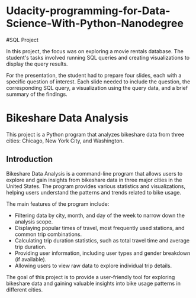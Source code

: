 # Udacity-programming-for-Data-Science-With-Python-Nanodegree

#SQL Project

In this project, the focus was on exploring a movie rentals database. The student's tasks involved running SQL queries and creating visualizations to display the query results.

For the presentation, the student had to prepare four slides, each with a specific question of interest. Each slide needed to include the question, the corresponding SQL query, a visualization using the query data, and a brief summary of the findings.


# Bikeshare Data Analysis

This project is a Python program that analyzes bikeshare data from three cities: Chicago, New York City, and Washington.

## Introduction

Bikeshare Data Analysis is a command-line program that allows users to explore and gain insights from bikeshare data in three major cities in the United States. The program provides various statistics and visualizations, helping users understand the patterns and trends related to bike usage.

The main features of the program include:
- Filtering data by city, month, and day of the week to narrow down the analysis scope.
- Displaying popular times of travel, most frequently used stations, and common trip combinations.
- Calculating trip duration statistics, such as total travel time and average trip duration.
- Providing user information, including user types and gender breakdown (if available).
- Allowing users to view raw data to explore individual trip details.

The goal of this project is to provide a user-friendly tool for exploring bikeshare data and gaining valuable insights into bike usage patterns in different cities.

